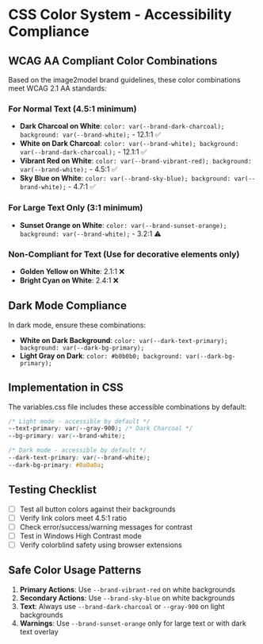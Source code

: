 # CSS Color System - Accessibility Compliance

## WCAG AA Compliant Color Combinations

Based on the image2model brand guidelines, these color combinations meet WCAG 2.1 AA standards:

### For Normal Text (4.5:1 minimum)
- **Dark Charcoal on White**: `color: var(--brand-dark-charcoal); background: var(--brand-white);` - 12.1:1 ✅
- **White on Dark Charcoal**: `color: var(--brand-white); background: var(--brand-dark-charcoal);` - 12.1:1 ✅
- **Vibrant Red on White**: `color: var(--brand-vibrant-red); background: var(--brand-white);` - 4.5:1 ✅
- **Sky Blue on White**: `color: var(--brand-sky-blue); background: var(--brand-white);` - 4.7:1 ✅

### For Large Text Only (3:1 minimum)
- **Sunset Orange on White**: `color: var(--brand-sunset-orange); background: var(--brand-white);` - 3.2:1 ⚠️

### Non-Compliant for Text (Use for decorative elements only)
- **Golden Yellow on White**: 2.1:1 ❌
- **Bright Cyan on White**: 2.4:1 ❌

## Dark Mode Compliance

In dark mode, ensure these combinations:
- **White on Dark Background**: `color: var(--dark-text-primary); background: var(--dark-bg-primary);`
- **Light Gray on Dark**: `color: #b0b0b0; background: var(--dark-bg-primary);`

## Implementation in CSS

The variables.css file includes these accessible combinations by default:

```css
/* Light mode - accessible by default */
--text-primary: var(--gray-900); /* Dark Charcoal */
--bg-primary: var(--brand-white);

/* Dark mode - accessible by default */
--dark-text-primary: var(--brand-white);
--dark-bg-primary: #0a0a0a;
```

## Testing Checklist

- [ ] Test all button colors against their backgrounds
- [ ] Verify link colors meet 4.5:1 ratio
- [ ] Check error/success/warning messages for contrast
- [ ] Test in Windows High Contrast mode
- [ ] Verify colorblind safety using browser extensions

## Safe Color Usage Patterns

1. **Primary Actions**: Use `--brand-vibrant-red` on white backgrounds
2. **Secondary Actions**: Use `--brand-sky-blue` on white backgrounds
3. **Text**: Always use `--brand-dark-charcoal` or `--gray-900` on light backgrounds
4. **Warnings**: Use `--brand-sunset-orange` only for large text or with dark text overlay